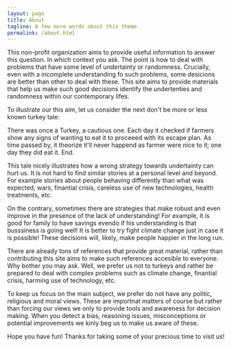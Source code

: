 ```yaml
---
layout: page
title: About
tagline: A few more words about this theme
permalink: /about.html
---
```


This non-profit organization aims to provide useful information to answer this question. In which context you ask. The point is how to deal with problems that have some level of undertainty or randomness. Crucially, even with a incomplete understanding fo such problems, some desicions are better than other to deal with these. This site aims to provide materials that help us make such good decisions identify the undertenties and randomness within our contemporary lifes.

To illustrate our this aim, let us consider the next don't be more or less known turkey tale:

There was once a Turkey, a cautious one. Each day it checked if farmers show any signs of wanting to eat it to proceeed with its escape plan. As time passed by, it theorize it'll never happend as farmer were nice to it; one day they did eat it. End.

This tale nicely illustrates how a wrong strategy towards undertainty can hurt us. It is not hard to find similar stories at a personal level and beyond. For example stories about people behaving differently than what was expected, wars, finantial crisis, careless use of new technologies, health treatments, etc.

On the contrary, sometimes there are strategies that make robust and even improve in the presence of the lack of understanding! For example, it is good for family to have savings evendo if his understanding is that busssiness is going well! It is better to try fight climate change just in case it is possible! These decisions will, likely, make people happier in the long run.

There are already tons of references that provide great material, rather than contributing this site aims to make such references accesible to everyone. Why bother you may ask. Well, we prefer us not to turkeys and rather be prepared to deal with complex problems such as climate change, finantial crisis, harming use of technology, etc.

To keep us focus on the main subject, we prefer do not have any politic, religious and moral views. These are importnat matters of course but rather than forcing our views we only to provide tools and awareness for decision making. When you detect a bias, reasoning issues, misconceptions or potential improvements we kinly beg us to make us aware of these.

Hope you have fun! Thanks for taking some of your precious time to visit us!

